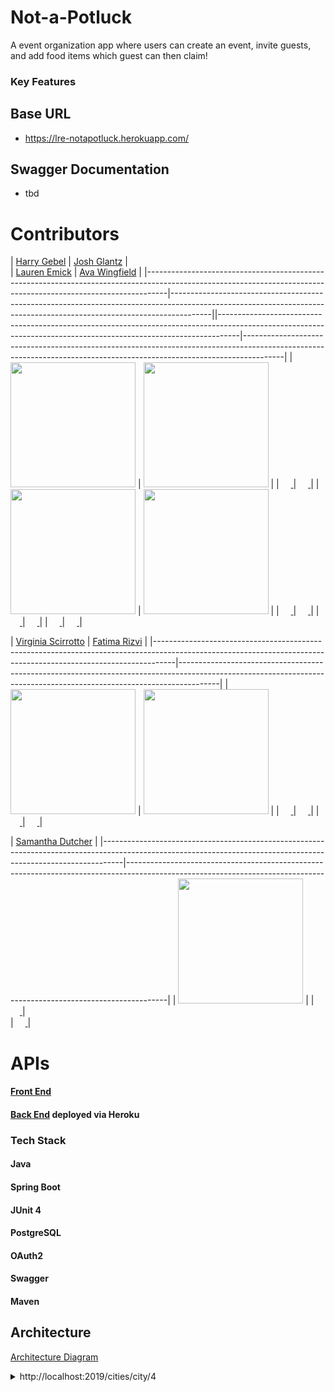 # Not-a-Potluck

A event organization app where users can create an event, invite guests, and add food items which guest can then claim!

### Key Features

## Base URL
- https://lre-notapotluck.herokuapp.com/

## Swagger Documentation
- tbd

# Contributors

| [Harry Gebel](https://github.com/HarryHenryGebel)                                                                                                                     | [Josh Glantz](https://github.com/Jahteo)                                                                                                                     |  
| [Lauren Emick](https://github.com/laurenemick)                                                                                                                     | [Ava Wingfield](https://github.com/avawing)                                                                                                                     |
|-----------------------------------------------------------------------------------------------------------------------------------------------------------------|----------------------------------------------------------------------------------------------------------------------------------------------------------------------||-----------------------------------------------------------------------------------------------------------------------------------------------------------------|----------------------------------------------------------------------------------------------------------------------------------------------------------------------|
| [<img src="https://avatars3.githubusercontent.com/u/1482486?s=460&u=7d08f54ec0a05764e016399e3a404b3831c08331&v=4" width = "200" />](https://github.com/HarryHenryGebel) | [<img src="https://avatars3.githubusercontent.com/u/51350138?s=400&u=6b628f9ff0bd99e94cd663a6121da26582a09847&v=4" width = "200" />](https://github.com/Jahteo) |
|                                       [<img src="https://github.com/favicon.ico" width="15"> ](https://github.com/HarryHenryGebel)                                       |                                       [<img src="https://github.com/favicon.ico" width="15"> ](https://github.com/Jahteo)                                       |
| [<img src="https://avatars3.githubusercontent.com/u/35949416?s=400&u=7d3ab47f8239c19d37a3935da65243f528bfe199&v=4" width = "200" />](https://github.com/laurenemick) | [<img src="https://avatars1.githubusercontent.com/u/64428775?s=460&u=b978293f3ab12800a3f6d3caf917e22fe4de55a1&v=4" width = "200" />](https://github.com/avawing) |
|                     [ <img src="https://static.licdn.com/sc/h/al2o9zrvru7aqj8e1x2rzsrca" width="15"> ](https://www.linkedin.com/in/harryhenrygebel/)                     |                    [ <img src="https://static.licdn.com/sc/h/al2o9zrvru7aqj8e1x2rzsrca" width="15"> ](https://www.linkedin.com/in/josh-glantzhucks/)                   |
|                                       [<img src="https://github.com/favicon.ico" width="15"> ](https://github.com/laurenemick)                                       |                                       [<img src="https://github.com/favicon.ico" width="15"> ](https://github.com/avawing)                                       |
|                     [ <img src="https://static.licdn.com/sc/h/al2o9zrvru7aqj8e1x2rzsrca" width="15"> ](https://www.linkedin.com/in/laurenemick/)                     |                    [ <img src="https://static.licdn.com/sc/h/al2o9zrvru7aqj8e1x2rzsrca" width="15"> ](https://www.linkedin.com/in/avawingfield/)                   |

| [Virginia Scirrotto](https://github.com/c0d3-vp)                                                                                                                     | [
Fatima Rizvi](https://github.com/fatima-rizvi)                                                                                                                     |
|-----------------------------------------------------------------------------------------------------------------------------------------------------------------|----------------------------------------------------------------------------------------------------------------------------------------------------------------------|
| [<img src="https://avatars3.githubusercontent.com/u/35949416?s=400&u=7d3ab47f8239c19d37a3935da65243f528bfe199&v=4" width = "200" />](https://github.com/c0d3-vp) | [<img src="https://avatars3.githubusercontent.com/u/51350138?s=400&u=6b628f9ff0bd99e94cd663a6121da26582a09847&v=4" width = "200" />](https://github.com/fatima-rizvi) |
|                                       [<img src="https://github.com/favicon.ico" width="15"> ](https://github.com/c0d3-vp)                                       |                                       [<img src="https://github.com/favicon.ico" width="15"> ](https://github.com/fatima-rizvi)                                       |
|                     [ <img src="https://static.licdn.com/sc/h/al2o9zrvru7aqj8e1x2rzsrca" width="15"> ](https://www.linkedin.com/in/virginia-a-scirrotto-60b072163/)                     |                    [ <img src="https://static.licdn.com/sc/h/al2o9zrvru7aqj8e1x2rzsrca" width="15"> ](https://www.linkedin.com/in/fatima-rizvi/)                   |

| [Samantha Dutcher](https://github.com/Samantha-Dutcher1986)                                                                                                                     |
|-----------------------------------------------------------------------------------------------------------------------------------------------------------------|----------------------------------------------------------------------------------------------------------------------------------------------------------------------|
| [<img src="https://avatars3.githubusercontent.com/u/35949416?s=400&u=7d3ab47f8239c19d37a3935da65243f528bfe199&v=4" width = "200" />](https://github.com/Samantha-Dutcher1986) | 
|                                       [<img src="https://github.com/favicon.ico" width="15"> ](https://github.com/Samantha-Dutcher1986)                                       |   
      |                    [ <img src="https://static.licdn.com/sc/h/al2o9zrvru7aqj8e1x2rzsrca" width="15"> ](https://www.linkedin.com/in/samantha-dutcher-1580951b4/)            |
<br>

# APIs

#### [Front End](https://not-a-potluck.gebel.tech/)

#### [Back End](https://lre-notapotluck.herokuapp.com/) deployed via Heroku

### Tech Stack

#### Java
#### Spring Boot
#### JUnit 4
#### PostgreSQL
#### OAuth2
#### Swagger
#### Maven

## Architecture

[Architecture Diagram](tbd)

<details>
<summary>http://localhost:2019/cities/city/4</summary>

```JSON
{
}
```

</details>
